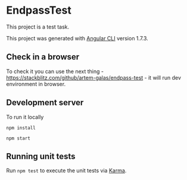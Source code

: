 # EndpassTest

This project is a test task.

This project was generated with [Angular CLI](https://github.com/angular/angular-cli) version 1.7.3.

## Check in a browser
To check it you can use the next thing - https://stackblitz.com/github/artem-galas/endpass-test - it will run dev environment in browser.


## Development server
To run it locally

```npm install```

```npm start```


## Running unit tests

Run `npm test` to execute the unit tests via [Karma](https://karma-runner.github.io).
